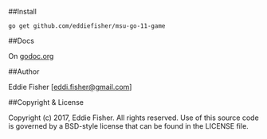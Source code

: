 [godoc.org]: http://godoc.org/github.com/eddiefisher/msu-go-11-game "godoc.org"

##Install

    go get github.com/eddiefisher/msu-go-11-game

##Docs

On [godoc.org][]

##Author

Eddie Fisher [eddi.fisher@gmail.com]

##Copyright & License

Copyright (c) 2017, Eddie Fisher.
All rights reserved.
Use of this source code is governed by a BSD-style license that can be
found in the LICENSE file.
